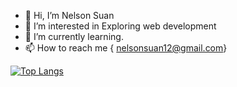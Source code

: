 - 👋 Hi, I’m Nelson Suan
- 👀 I’m interested in Exploring web development
- 🌱 I’m currently learning.
- 📫 How to reach me { nelsonsuan12@gmail.com}


[![Top Langs](https://github-readme-stats.vercel.app/api/top-langs/?username=anuraghazra&show_icons=true&theme=merko)](https://github.com/anuraghazra/github-readme-stats)
